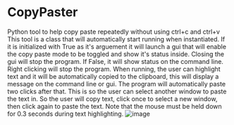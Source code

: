 # CopyPaster
Python tool to help copy paste repeatedly without using ctrl+c and ctrl+v
This tool is a class that will automatically start running when instantiated. 
If it is initialized with True as it's arguement it will launch a gui that will enable the copy paste mode to be toggled and show it's status inside. Closing the gui will stop the program.
If False, it will show status on the command line. Right clicking will stop the program.
When running, the user can highlight text and it will be automatically copied to the clipboard, this will display a message on the command line or gui.
The program will automatically paste two clicks after that. This is so the user can select another window to paste the text in. So the user will copy text, click once to select a new window, then click again to paste the text.
Note that the mouse must be held down for 0.3 seconds during text highlighting.
![image](https://user-images.githubusercontent.com/36614475/185024794-53686a28-17ff-4595-b830-3bf5e15698aa.png)
